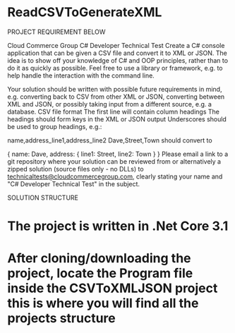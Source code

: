 # ReadCSVToGenerateXML

PROJECT REQUIREMENT BELOW


Cloud Commerce Group C# Developer Technical Test
Create a C# console application that can be given a CSV file and convert it to XML or JSON. The idea is to show off your knowledge of C# and OOP principles, rather than to do it as quickly as possible. Feel free to use a library or framework, e.g. to help handle the interaction with the command line.

Your solution should be written with possible future requirements in mind, e.g. converting back to CSV from other XML or JSON, converting between XML and JSON, or possibly taking input from a different source, e.g. a database. CSV file format The first line will contain column headings The headings should form keys in the XML or JSON output Underscores should be used to group headings, e.g.:

name,address_line1,address_line2
Dave,Street,Town
should convert to

{
    name: Dave,
    address: {
        line1: Street,
        line2: Town
    }
}
Please email a link to a git repository where your solution can be reviewed from or alternatively a zipped solution (source files only - no DLLs) to technicaltests@cloudcommercegroup.com, clearly stating your name and "C# Developer Technical Test" in the subject.

SOLUTION STRUCTURE

# The project is written in .Net Core 3.1
# After cloning/downloading the project, locate the Program file inside the CSVToXMLJSON project this is where you will find all the projects structure